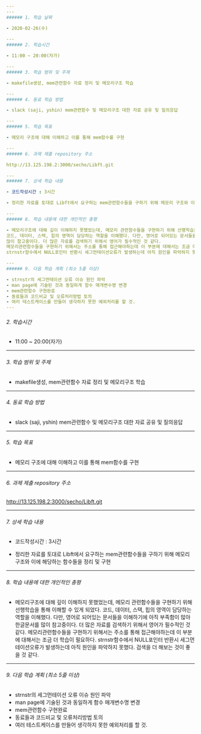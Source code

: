 ```yaml
---
​---
###### 1. 학습 날짜

- 2020-02-26(수)
 
​---
###### 2. 학습시간

- 11:00 ~ 20:00(자가)

​---
###### 3. 학습 범위 및 주제

- makefile생성, mem관련함수 자료 정리 및 메모리구조 학습

​---
###### 4. 동료 학습 방법 

- slack (saji, yshin) mem관련함수 및 메모리구조 대한 자료 공유 및 질의응답

​---
###### 5. 학습 목표 

- 메모리 구조에 대해 이해하고 이를 통해 mem함수를 구현 

​---
###### 6. 과제 제출 repository 주소

http://13.125.198.2:3000/secho/Libft.git

​---
###### 7. 상세 학습 내용

- 코드작성시간 : 3시간

- 정리한 자료를 토대로 Libft에서 요구하는 mem관련함수들을 구하기 위해 메모리 구조와 이에 해당하는 함수들을 정리 및 구현

​---
###### 8. 학습 내용에 대한 개인적인 총평

- 메모리구조에 대해 깊이 이해하지 못했었는데, 메모리 관련함수들을 구현하기 위해 선행학습을 통해 이해할 수 있게 되었다.
코드, 데이터, 스택, 힙의 영역이 담당하는 역할을 이해했다. 다만, 영어로 되어있는 문서들을 이해하기에 아직 부족함이 많아 한글문서를
많이 참고중이다. 더 많은 자료를 검색하기 위해서 영어가 필수적인 것 같다.
메모리관련함수들을 구현하기 위해서는 주소를 통해 접근해야하는데 이 부분에 대해서는 조금 더 학습이 필요하다.
strnstr함수에서 NULL포인터 반환시 세그먼테이션오류가 발생하는데 아직 원인을 파악하지 못했다. 검색을 더 해보는 것이 좋을 것 같다.

​---
###### 9. 다음 학습 계획 (최소 5줄 이상)

- strnstr의 세그먼테이션 오류 이슈 원인 파악
- man page에 기술된 것과 동일하게 함수 매개변수명 변경
- mem관련함수 구현완료
- 동료들과 코드비교 및 오류처리방법 토의
- 여러 테스트케이스를 만들어 생각하지 못한 예외처리를 할 것.
---
```

###### 2. 학습시간

- 11:00 ~ 20:00(자가)

---
###### 3. 학습 범위 및 주제

- makefile생성, mem관련함수 자료 정리 및 메모리구조 학습

---
###### 4. 동료 학습 방법 

- slack (saji, yshin) mem관련함수 및 메모리구조 대한 자료 공유 및 질의응답

---
###### 5. 학습 목표 

- 메모리 구조에 대해 이해하고 이를 통해 mem함수를 구현 

---
###### 6. 과제 제출 repository 주소

http://13.125.198.2:3000/secho/Libft.git

---
###### 7. 상세 학습 내용

- 코드작성시간 : 3시간

- 정리한 자료를 토대로 Libft에서 요구하는 mem관련함수들을 구하기 위해 메모리 구조와 이에 해당하는 함수들을 정리 및 구현

---
###### 8. 학습 내용에 대한 개인적인 총평

- 메모리구조에 대해 깊이 이해하지 못했었는데, 메모리 관련함수들을 구현하기 위해 선행학습을 통해 이해할 수 있게 되었다.
코드, 데이터, 스택, 힙의 영역이 담당하는 역할을 이해했다. 다만, 영어로 되어있는 문서들을 이해하기에 아직 부족함이 많아 한글문서를
많이 참고중이다. 더 많은 자료를 검색하기 위해서 영어가 필수적인 것 같다.
메모리관련함수들을 구현하기 위해서는 주소를 통해 접근해야하는데 이 부분에 대해서는 조금 더 학습이 필요하다.
strnstr함수에서 NULL포인터 반환시 세그먼테이션오류가 발생하는데 아직 원인을 파악하지 못했다. 검색을 더 해보는 것이 좋을 것 같다.

---
###### 9. 다음 학습 계획 (최소 5줄 이상)

- strnstr의 세그먼테이션 오류 이슈 원인 파악
- man page에 기술된 것과 동일하게 함수 매개변수명 변경
- mem관련함수 구현완료
- 동료들과 코드비교 및 오류처리방법 토의
- 여러 테스트케이스를 만들어 생각하지 못한 예외처리를 할 것.